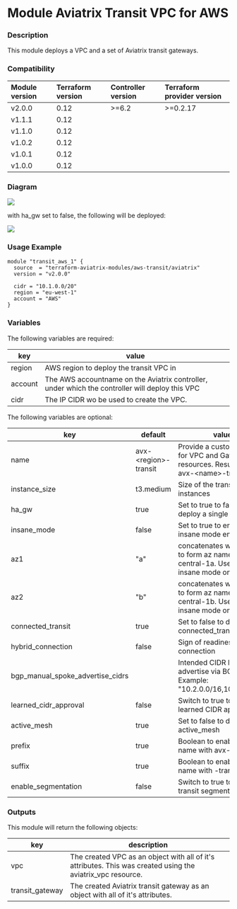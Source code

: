 # Module Aviatrix Transit VPC for AWS

### Description
This module deploys a VPC and a set of Aviatrix transit gateways.

### Compatibility
Module version | Terraform version | Controller version | Terraform provider version
:--- | :--- | :--- | :---
v2.0.0 | 0.12 | >=6.2 | >=0.2.17
v1.1.1 | 0.12 | |
v1.1.0 | 0.12 | | 
v1.0.2 | 0.12 | | 
v1.0.1 | 0.12 | |
v1.0.0 | 0.12 | |

### Diagram
<img src="https://github.com/terraform-aviatrix-modules/terraform-aviatrix-aws-transit/blob/master/img/transit-vpc-aws-ha.png?raw=true">

with ha_gw set to false, the following will be deployed:

<img src="https://github.com/terraform-aviatrix-modules/terraform-aviatrix-aws-transit/blob/master/img/transit-vpc-aws.png?raw=true">

### Usage Example
```
module "transit_aws_1" {
  source  = "terraform-aviatrix-modules/aws-transit/aviatrix"
  version = "v2.0.0"

  cidr = "10.1.0.0/20"
  region = "eu-west-1"
  account = "AWS"
}
```

### Variables
The following variables are required:

key | value
--- | ---
region | AWS region to deploy the transit VPC in
account | The AWS accountname on the Aviatrix controller, under which the controller will deploy this VPC
cidr | The IP CIDR wo be used to create the VPC.

The following variables are optional:

key | default | value
--- | --- | ---
name | avx-\<region\>-transit | Provide a custom name for VPC and Gateway resources. Result will be avx-\<name\>-transit.
instance_size | t3.medium | Size of the transit gateway instances
ha_gw | true | Set to true to false te deploy a single transit GW.
insane_mode | false | Set to true to enable insane mode encryption
az1 | "a" | concatenates with region to form az names. e.g. eu-central-1a. Used for insane mode only.
az2 | "b" | concatenates with region to form az names. e.g. eu-central-1b. Used for insane mode only.
connected_transit | true | Set to false to disable connected_transit
hybrid_connection | false | Sign of readiness for TGW connection
bgp_manual_spoke_advertise_cidrs | | Intended CIDR list to advertise via BGP. Example: "10.2.0.0/16,10.4.0.0/16" 
learned_cidr_approval | false | Switch to true to enable learned CIDR approval
active_mesh | true | Set to false to disable active_mesh
prefix | true | Boolean to enable prefix name with avx-
suffix | true | Boolean to enable suffix name with -transit
enable_segmentation | false | Switch to true to enable transit segmentation

### Outputs
This module will return the following objects:

key | description
--- | ---
vpc | The created VPC as an object with all of it's attributes. This was created using the aviatrix_vpc resource.
transit_gateway | The created Aviatrix transit gateway as an object with all of it's attributes.
